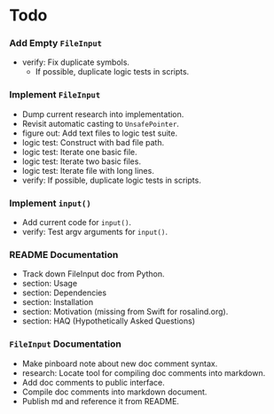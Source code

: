 Todo
====

### Add Empty `FileInput`
- verify: Fix duplicate symbols.
    - If possible, duplicate logic tests in scripts.

### Implement `FileInput`
- Dump current research into implementation.
- Revisit automatic casting to `UnsafePointer`.
- figure out: Add text files to logic test suite.
- logic test: Construct with bad file path.
- logic test: Iterate one basic file.
- logic test: Iterate two basic files.
- logic test: Iterate file with long lines.
- verify: If possible, duplicate logic tests in scripts.

### Implement `input()`
- Add current code for `input()`.
- verify: Test argv arguments for `input()`.

### README Documentation
- Track down FileInput doc from Python.
- section: Usage
- section: Dependencies
- section: Installation
- section: Motivation (missing from Swift for rosalind.org).
- section: HAQ (Hypothetically Asked Questions)

### `FileInput` Documentation
- Make pinboard note about new doc comment syntax.
- research: Locate tool for compiling doc comments into markdown.
- Add doc comments to public interface.
- Compile doc comments into markdown document.
- Publish md and reference it from README.
